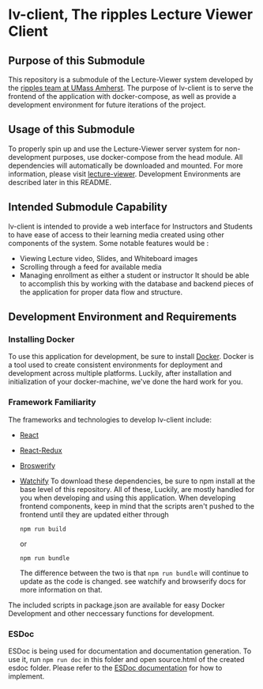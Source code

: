 # lv-client, The ripples Lecture Viewer Client

## Purpose of this Submodule

This repository is a submodule of the Lecture-Viewer system developed by the [ripples team at UMass Amherst](https://github.com/ripples). The purpose of lv-client is to serve the frontend of the application with docker-compose, as well as provide a development environment for future iterations of the project.

## Usage of this Submodule

To properly spin up and use the Lecture-Viewer server system for non-development purposes, use docker-compose from the head module. All dependencies will automatically be downloaded and mounted. For more information, please visit [lecture-viewer](https://github.com/stanleyrya/lecture-viewer). Development Environments are described later in this README.

## Intended Submodule Capability

lv-client is intended to provide a web interface for Instructors and Students to have ease of access to their learning media created using other components of the system. Some notable features would be :

- Viewing Lecture video, Slides, and Whiteboard images
- Scrolling through a feed for available media
- Managing enrollment as either a student or instructor It should be able to accomplish this by working with the database and backend pieces of the application for proper data flow and structure.

## Development Environment and Requirements

### Installing Docker

To use this application for development, be sure to install [Docker](https://www.docker.com/). Docker is a tool used to create consistent environments for deployment and development across multiple platforms. Luckily, after installation and initialization of your docker-machine, we've done the hard work for you.

### Framework Familiarity

The frameworks and technologies to develop lv-client include:

- [React](https://facebook.github.io/react/docs/top-level-api.html)
- [React-Redux](https://github.com/reactjs/react-redux)
- [Broswerify](http://browserify.org/)
- [Watchify](https://github.com/substack/watchify) To download these dependencies, be sure to npm install at the base level of this repository. All of these, Luckily, are mostly handled for you when developing and using this application. When developing frontend components, keep in mind that the scripts aren't pushed to the frontend until they are updated either through

  ```
  npm run build
  ```

  or

  ```
  npm run bundle
  ```

  The difference between the two is that `npm run bundle` will continue to update as the code is changed. see watchify and browserify docs for more information on that.

The included scripts in package.json are available for easy Docker Development and other neccessary functions for development.

### ESDoc

ESDoc is being used for documentation and documentation generation. To use it, run `npm run doc` in this folder and open source.html of the created esdoc folder. Please refer to the [ESDoc documentation](https://esdoc.org/) for how to implement.
